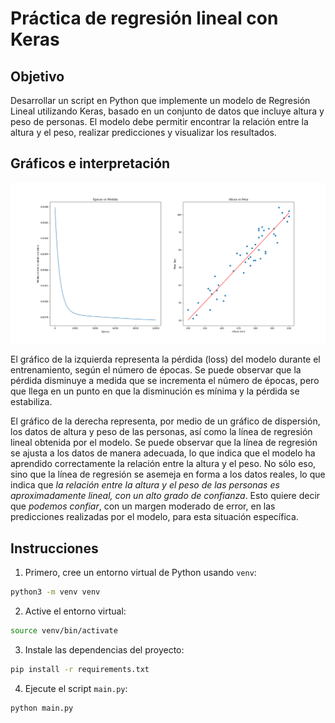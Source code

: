 # Práctica de regresión lineal con Keras

## Objetivo

Desarrollar un script en Python que implemente un modelo de Regresión Lineal utilizando
Keras, basado en un conjunto de datos que incluye altura y peso de personas. El modelo
debe permitir encontrar la relación entre la altura y el peso, realizar predicciones y visualizar
los resultados.

## Gráficos e interpretación

![Gráfico resultante del entrenamiento y la predicción](./img/graficos.png)

El gráfico de la izquierda representa la pérdida (loss) del modelo durante el entrenamiento, según el número de épocas. Se puede observar que la pérdida disminuye a medida que se incrementa el número de épocas, pero que llega en un punto en que la disminución es mínima y la pérdida se estabiliza.

El gráfico de la derecha representa, por medio de un gráfico de dispersión, los datos de altura y peso de las personas, así como la línea de regresión lineal obtenida por el modelo. Se puede observar que la línea de regresión se ajusta a los datos de manera adecuada, lo que indica que el modelo ha aprendido correctamente la relación entre la altura y el peso. No sólo eso, sino que la línea de regresión se asemeja en forma a los datos reales, lo que indica que _la relación entre la altura y el peso de las personas es aproximadamente lineal, con un alto grado de confianza_. Esto quiere decir que _podemos confiar_, con un margen moderado de error, en las predicciones realizadas por el modelo, para esta situación específica.

## Instrucciones

1. Primero, cree un entorno virtual de Python usando `venv`:

```bash
python3 -m venv venv
```

2. Active el entorno virtual:

```bash
source venv/bin/activate
```

3. Instale las dependencias del proyecto:

```bash
pip install -r requirements.txt
```

4. Ejecute el script `main.py`:

```bash
python main.py
```

